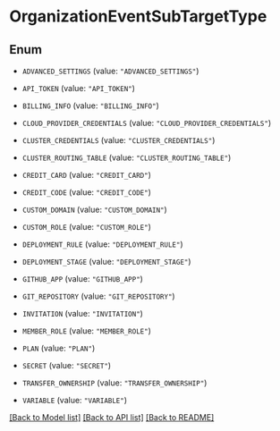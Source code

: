 # OrganizationEventSubTargetType

## Enum


* `ADVANCED_SETTINGS` (value: `"ADVANCED_SETTINGS"`)

* `API_TOKEN` (value: `"API_TOKEN"`)

* `BILLING_INFO` (value: `"BILLING_INFO"`)

* `CLOUD_PROVIDER_CREDENTIALS` (value: `"CLOUD_PROVIDER_CREDENTIALS"`)

* `CLUSTER_CREDENTIALS` (value: `"CLUSTER_CREDENTIALS"`)

* `CLUSTER_ROUTING_TABLE` (value: `"CLUSTER_ROUTING_TABLE"`)

* `CREDIT_CARD` (value: `"CREDIT_CARD"`)

* `CREDIT_CODE` (value: `"CREDIT_CODE"`)

* `CUSTOM_DOMAIN` (value: `"CUSTOM_DOMAIN"`)

* `CUSTOM_ROLE` (value: `"CUSTOM_ROLE"`)

* `DEPLOYMENT_RULE` (value: `"DEPLOYMENT_RULE"`)

* `DEPLOYMENT_STAGE` (value: `"DEPLOYMENT_STAGE"`)

* `GITHUB_APP` (value: `"GITHUB_APP"`)

* `GIT_REPOSITORY` (value: `"GIT_REPOSITORY"`)

* `INVITATION` (value: `"INVITATION"`)

* `MEMBER_ROLE` (value: `"MEMBER_ROLE"`)

* `PLAN` (value: `"PLAN"`)

* `SECRET` (value: `"SECRET"`)

* `TRANSFER_OWNERSHIP` (value: `"TRANSFER_OWNERSHIP"`)

* `VARIABLE` (value: `"VARIABLE"`)


[[Back to Model list]](../README.md#documentation-for-models) [[Back to API list]](../README.md#documentation-for-api-endpoints) [[Back to README]](../README.md)


